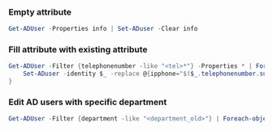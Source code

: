 ### Empty attribute

```powershell
Get-ADUser -Properties info | Set-ADuser -Clear info
```

### Fill attribute with existing attribute

```powershell
Get-ADUser -Filter {telephonenumber -like "<tel>*"} -Properties * | Foreach-object { 
	Set-ADuser -identity $_ -replace @{ipphone="$($_.telephonenumber.substring(8,3))"} 
}
```

### Edit AD users with specific department

```powershell
Get-ADUser -Filter {department -like "<department_old>"} | Foreach-object { Set-ADUser -Identity $_.SamAccountName -department "<department_new>" }
```
